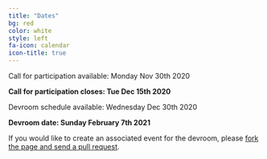 ```yaml
---
title: "Dates"
bg: red
color: white
style: left
fa-icon: calendar
icon-title: true
---
```


Call for participation available: Monday Nov 30th 2020

<strong>Call for participation closes: Tue Dec 15th 2020</strong> <!-- (was Nov 22th, <strong>no further extensions!</strong>)-->

Devroom schedule available: Wednesday Dec 30th 2020

<strong>Devroom date: Sunday February 7th 2021</strong>

If you would like to create an associated event for the devroom, please [fork the
page and send a pull
request](https://github.com/hpc-bigdata-fosdem21/hpc-bigdata-fosdem21.github.io).
